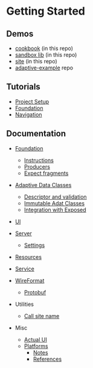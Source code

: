 # Getting Started

## Demos

* [cookbook](../cookbook) (in this repo)
* [sandbox lib](../adaptive-lib-sandbox) (in this repo)
* [site](../site/src)  (in this repo)
* [adaptive-example](https://github.com/spxbhuhb/adaptive-example) repo

## Tutorials

* [Project Setup](tutorials/project-setup.md)
* [Foundation](tutorials/foundation.md)
* [Navigation](tutorials/navigation.md)

## Documentation

* [Foundation](tutorials/foundation.md)
    * [Instructions](foundation/instructions.md)
    * [Producers](foundation/producer.md)
    * [Expect fragments](foundation/expect.md)


* [Adaptive Data Classes](adat/readme.md)
  * [Descriptor and validation](adat/descriptor-and-validation.md) 
  * [Immutable Adat Classes](adat/immutable-adat-classes.md)
  * [Integration with Exposed](adat/exposed.md)


* [UI](ui/readme.md)

* [Server](server/readme.md)
    * [Settings](server/settings.md)

* [Resources](resource/readme.md)

* [Service](service/readme.md)

* [WireFormat](wireformat/readme.md)
    * [Protobuf](wireformat/protobuf.md)

* Utilities
  * [Call site name](./utilities/call-site-name.md)

* Misc
    * [Actual UI](internals/actual%20UI.md)
  * [Platforms](internals/platforms.md)
    * [Notes](notes.md)
    * [References](references.md)
